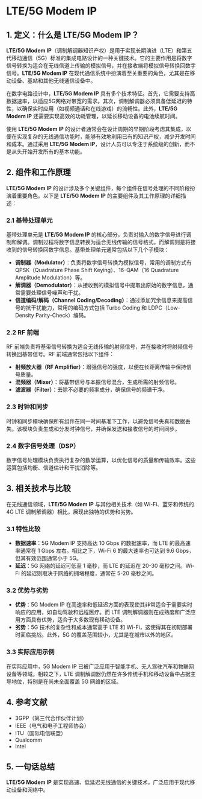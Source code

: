 # LTE/5G Modem IP

## 1. 定义：什么是 **LTE/5G Modem IP**？
**LTE/5G Modem IP**（调制解调器知识产权）是用于实现长期演进（LTE）和第五代移动通信（5G）标准的集成电路设计的一种关键技术。它的主要作用是将数字信号转换为适合在无线信道上传输的模拟信号，并在接收端将模拟信号转换回数字信号。**LTE/5G Modem IP** 在现代通信系统中扮演着至关重要的角色，尤其是在移动设备、基站和其他无线通信设备中。

在数字电路设计中，**LTE/5G Modem IP** 具有多个技术特征。首先，它需要支持高数据速率，以适应5G网络对带宽的需求。其次，调制解调器必须具备低延迟的特性，以确保实时应用（如视频通话和在线游戏）的流畅性。此外，**LTE/5G Modem IP** 还需要实现高效的功耗管理，以延长移动设备的电池续航时间。

使用 **LTE/5G Modem IP** 的设计者通常会在设计周期的早期阶段考虑其集成，以便在实现复杂的无线通信功能时，能够有效地利用已有的知识产权，减少开发时间和成本。通过采用 **LTE/5G Modem IP**，设计人员可以专注于系统级的创新，而不是从头开始开发所有的基本功能。

## 2. 组件和工作原理
**LTE/5G Modem IP** 的设计涉及多个关键组件，每个组件在信号处理的不同阶段扮演着重要角色。以下是 **LTE/5G Modem IP** 的主要组件及其工作原理的详细描述：

### 2.1 基带处理单元
基带处理单元是 **LTE/5G Modem IP** 的核心部分，负责对输入的数字信号进行调制和解调。调制过程将数字信息转换为适合无线传输的信号格式，而解调则是将接收到的信号转换回数字信息。基带处理单元通常包括以下几个子模块：

- **调制器（Modulator）**：负责将数字信号转换为模拟信号，常用的调制方式有 QPSK（Quadrature Phase Shift Keying）、16-QAM（16 Quadrature Amplitude Modulation）等。
- **解调器（Demodulator）**：从接收到的模拟信号中提取出原始的数字信息，通常需要处理信号噪声和干扰。
- **信道编码/解码（Channel Coding/Decoding）**：通过添加冗余信息来提高信号的抗干扰能力，常用的编码方式包括 Turbo Coding 和 LDPC（Low-Density Parity-Check）编码。

### 2.2 RF 前端
RF 前端负责将基带信号转换为适合无线传输的射频信号，并在接收时将射频信号转换回基带信号。RF 前端通常包括以下组件：

- **射频放大器（RF Amplifier）**：增强信号的强度，以便在长距离传输中保持信号质量。
- **混频器（Mixer）**：将基带信号与本振信号混合，生成所需的射频信号。
- **滤波器（Filter）**：去除不必要的频率成分，确保信号的频谱干净。

### 2.3 时钟和同步
时钟和同步模块确保所有组件在同一时间基准下工作，以避免信号失真和数据丢失。该模块负责生成和分发时钟信号，并确保发送和接收信号的时间同步。

### 2.4 数字信号处理（DSP）
数字信号处理模块负责执行复杂的数学运算，以优化信号的质量和传输效率。这些运算包括均衡、信道估计和干扰消除等。

## 3. 相关技术与比较
在无线通信领域，**LTE/5G Modem IP** 与其他相关技术（如 Wi-Fi、蓝牙和传统的 4G LTE 调制解调器）相比，展现出独特的优势和劣势。

### 3.1 特性比较
- **数据速率**：5G Modem IP 支持高达 10 Gbps 的数据速率，而 LTE 的最高速率通常在 1 Gbps 左右。相比之下，Wi-Fi 6 的最大速率也可达到 9.6 Gbps，但其有效范围通常小于 5G。
- **延迟**：5G 网络的延迟可低至 1 毫秒，而 LTE 的延迟在 20-30 毫秒之间。Wi-Fi 的延迟则取决于网络的拥堵程度，通常在 5-20 毫秒之间。

### 3.2 优势与劣势
- **优势**：5G Modem IP 在高速率和低延迟方面的表现使其非常适合于需要实时响应的应用，如自动驾驶和远程医疗。而 LTE 调制解调器则在成熟度和广泛应用方面具有优势，适合于大多数现有移动设备。
- **劣势**：5G 技术的复杂性和成本通常高于 LTE 和 Wi-Fi，这使得其在初期部署时面临挑战。此外，5G 的覆盖范围较小，尤其是在城市以外的地区。

### 3.3 实际应用示例
在实际应用中，5G Modem IP 已被广泛应用于智能手机、无人驾驶汽车和物联网设备等领域。相较之下，LTE 调制解调器仍然在许多传统手机和移动设备中占据主导地位，特别是在尚未全面覆盖 5G 网络的区域。

## 4. 参考文献
- 3GPP（第三代合作伙伴计划）
- IEEE（电气和电子工程师协会）
- ITU（国际电信联盟）
- Qualcomm
- Intel

## 5. 一句话总结
**LTE/5G Modem IP** 是实现高速、低延迟无线通信的关键技术，广泛应用于现代移动设备和网络中。